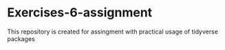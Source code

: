 # Exercises-6-assignment
This repository is created for assingment with practical usage of tidyverse packages
